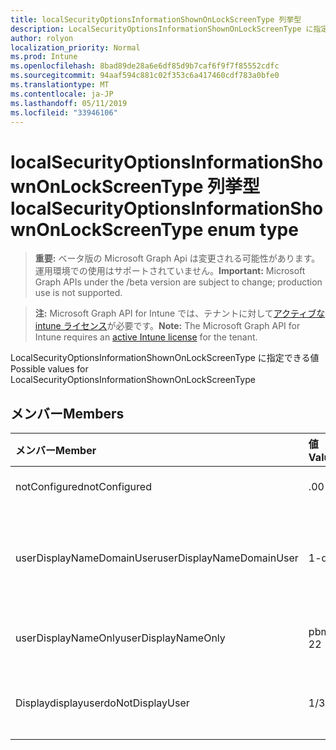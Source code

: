 ```yaml
---
title: localSecurityOptionsInformationShownOnLockScreenType 列挙型
description: LocalSecurityOptionsInformationShownOnLockScreenType に指定できる値
author: rolyon
localization_priority: Normal
ms.prod: Intune
ms.openlocfilehash: 8bad89de28a6e6df85d9b7caf6f9f7f85552cdfc
ms.sourcegitcommit: 94aaf594c881c02f353c6a417460cdf783a0bfe0
ms.translationtype: MT
ms.contentlocale: ja-JP
ms.lasthandoff: 05/11/2019
ms.locfileid: "33946106"
---
```

# <a name="localsecurityoptionsinformationshownonlockscreentype-enum-type"></a><span data-ttu-id="e0d47-103">localSecurityOptionsInformationShownOnLockScreenType 列挙型</span><span class="sxs-lookup"><span data-stu-id="e0d47-103">localSecurityOptionsInformationShownOnLockScreenType enum type</span></span>

> <span data-ttu-id="e0d47-104">**重要:** ベータ版の Microsoft Graph Api は変更される可能性があります。運用環境での使用はサポートされていません。</span><span class="sxs-lookup"><span data-stu-id="e0d47-104">**Important:** Microsoft Graph APIs under the /beta version are subject to change; production use is not supported.</span></span>

> <span data-ttu-id="e0d47-105">**注:** Microsoft Graph API for Intune では、テナントに対して[アクティブな intune ライセンス](https://go.microsoft.com/fwlink/?linkid=839381)が必要です。</span><span class="sxs-lookup"><span data-stu-id="e0d47-105">**Note:** The Microsoft Graph API for Intune requires an [active Intune license](https://go.microsoft.com/fwlink/?linkid=839381) for the tenant.</span></span>

<span data-ttu-id="e0d47-106">LocalSecurityOptionsInformationShownOnLockScreenType に指定できる値</span><span class="sxs-lookup"><span data-stu-id="e0d47-106">Possible values for LocalSecurityOptionsInformationShownOnLockScreenType</span></span>

## <a name="members"></a><span data-ttu-id="e0d47-107">メンバー</span><span class="sxs-lookup"><span data-stu-id="e0d47-107">Members</span></span>
|<span data-ttu-id="e0d47-108">メンバー</span><span class="sxs-lookup"><span data-stu-id="e0d47-108">Member</span></span>|<span data-ttu-id="e0d47-109">値</span><span class="sxs-lookup"><span data-stu-id="e0d47-109">Value</span></span>|<span data-ttu-id="e0d47-110">説明</span><span class="sxs-lookup"><span data-stu-id="e0d47-110">Description</span></span>|
|:---|:---|:---|
|<span data-ttu-id="e0d47-111">notConfigured</span><span class="sxs-lookup"><span data-stu-id="e0d47-111">notConfigured</span></span>|<span data-ttu-id="e0d47-112">.0</span><span class="sxs-lookup"><span data-stu-id="e0d47-112">0</span></span>|<span data-ttu-id="e0d47-113">Not Configured</span><span class="sxs-lookup"><span data-stu-id="e0d47-113">Not Configured</span></span>|
|<span data-ttu-id="e0d47-114">userDisplayNameDomainUser</span><span class="sxs-lookup"><span data-stu-id="e0d47-114">userDisplayNameDomainUser</span></span>|<span data-ttu-id="e0d47-115">1-d</span><span class="sxs-lookup"><span data-stu-id="e0d47-115">1</span></span>|<span data-ttu-id="e0d47-116">ユーザーの表示名、ドメインおよびユーザー名</span><span class="sxs-lookup"><span data-stu-id="e0d47-116">User display name, domain and user names</span></span>|
|<span data-ttu-id="e0d47-117">userDisplayNameOnly</span><span class="sxs-lookup"><span data-stu-id="e0d47-117">userDisplayNameOnly</span></span>|<span data-ttu-id="e0d47-118">pbm-2</span><span class="sxs-lookup"><span data-stu-id="e0d47-118">2</span></span>|<span data-ttu-id="e0d47-119">ユーザーの表示名のみ</span><span class="sxs-lookup"><span data-stu-id="e0d47-119">User display name only</span></span>|
|<span data-ttu-id="e0d47-120">Displaydisplayuser</span><span class="sxs-lookup"><span data-stu-id="e0d47-120">doNotDisplayUser</span></span>|<span data-ttu-id="e0d47-121">1/3</span><span class="sxs-lookup"><span data-stu-id="e0d47-121">3</span></span>|<span data-ttu-id="e0d47-122">ユーザー情報を表示しない</span><span class="sxs-lookup"><span data-stu-id="e0d47-122">Do not display user information</span></span>|




